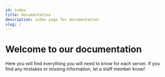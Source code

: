 ```yaml
---
id: index
title: Documentation
description: index page for documentation
slug: /
---
```


# Welcome to our documentation

Here you will find everything you will need to know for each server. If you find any mistakes or missing information, let a staff member know!


